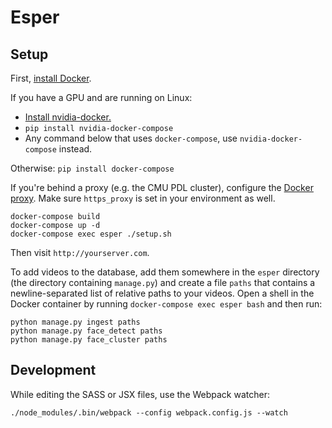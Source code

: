 # Esper

## Setup
First, [install Docker](https://docs.docker.com/engine/installation/#supported-platforms).

If you have a GPU and are running on Linux:
* [Install nvidia-docker.](https://github.com/NVIDIA/nvidia-docker#quick-start)
* `pip install nvidia-docker-compose`
* Any command below that uses `docker-compose`, use `nvidia-docker-compose` instead.

Otherwise: `pip install docker-compose`

If you're behind a proxy (e.g. the CMU PDL cluster), configure the [Docker proxy](https://docs.docker.com/engine/admin/systemd/#http-proxy). Make sure `https_proxy` is set in your environment as well.

```
docker-compose build
docker-compose up -d
docker-compose exec esper ./setup.sh
```

Then visit `http://yourserver.com`.

To add videos to the database, add them somewhere in the `esper` directory (the directory containing `manage.py`) and create a file `paths` that contains a newline-separated list of relative paths to your videos. Open a shell in the Docker container by running `docker-compose exec esper bash` and then run:

```
python manage.py ingest paths
python manage.py face_detect paths
python manage.py face_cluster paths
```

## Development
While editing the SASS or JSX files, use the Webpack watcher:
```
./node_modules/.bin/webpack --config webpack.config.js --watch
```
